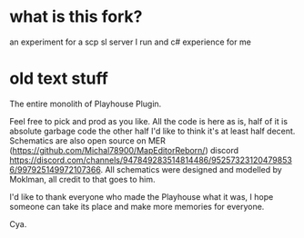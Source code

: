 # what is this fork?
an experiment for a scp sl server I run and c# experience for me

# old text stuff
The entire monolith of Playhouse Plugin.

Feel free to pick and prod as you like. All the code is here as is, half of it is absolute garbage code the other half I'd like to think it's at least half decent. Schematics are also open source on MER (https://github.com/Michal78900/MapEditorReborn/) discord https://discord.com/channels/947849283514814486/952573231204798536/997925149972107366. All schematics were designed and modelled by Moklman, all credit to that goes to him.

I'd like to thank everyone who made the Playhouse what it was, I hope someone can take its place and make more memories for everyone.

Cya.
